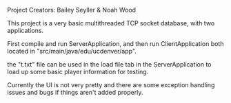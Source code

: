 Project Creators: Bailey Seyller & Noah Wood

This project is a very basic multithreaded TCP socket database, with two applications.

First compile and run ServerApplication, and then run ClientApplication both located in "src/main/java/edu/ucdenver/app".

the "t.txt" file can be used in the load file tab in the ServerApplication to load up some basic player information for testing.

Currently the UI is not very pretty and there are some exception handling issues and bugs if things aren't added properly.
